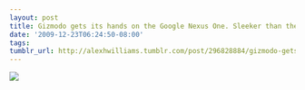 ```yaml
---
layout: post
title: Gizmodo gets its hands on the Google Nexus One. Sleeker than the Droid?
date: '2009-12-23T06:24:50-08:00'
tags: 
tumblr_url: http://alexhwilliams.tumblr.com/post/296828884/gizmodo-gets-its-hands-on-the-google-nexus-one
---
```

<img src="http://25.media.tumblr.com/tumblr_kv401eXnsP1qz5a5ao1_500.jpg"/>
